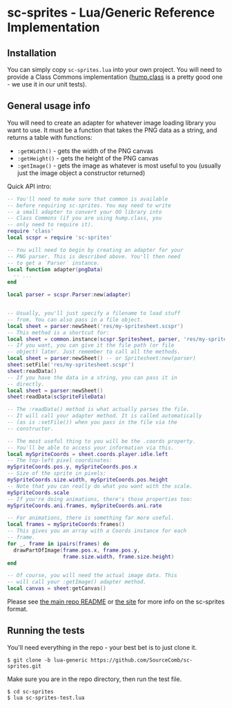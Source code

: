 # sc-sprites - Lua/Generic Reference Implementation


## Installation

You can simply copy `sc-sprites.lua` into your own project. You will need to
provide a Class Commons implementation ([hump.class] is a pretty good one - we
use it in our unit tests).

[hump.class]: https://github.com/vrld/hump/blob/master/class.lua


## General usage info

You will need to create an adapter for whatever image loading library you want
to use. It must be a function that takes the PNG data as a string, and returns
a table with functions:

- `:getWidth()` - gets the width of the PNG canvas
- `:getHeight()` - gets the height of the PNG canvas
- `:getImage()` - gets the image as whatever is most useful to you (usually
  just the image object a constructor returned)


Quick API intro:

```lua
-- You'll need to make sure that common is available
-- before requiring sc-sprites. You may need to write
-- a small adapter to convert your OO library into
-- Class Commons (if you are using hump.class, you
-- only need to require it).
require 'class'
local scspr = require 'sc-sprites'

-- You will need to begin by creating an adapter for your
-- PNG parser. This is described above. You'll then need
-- to get a `Parser` instance.
local function adapter(pngData)
  -- ...
end

local parser = scspr.Parser:new(adapter)


-- Usually, you'll just specify a filename to load stuff
-- from. You can also pass in a file object.
local sheet = parser:newSheet('res/my-spritesheet.scspr')
-- This method is a shortcut for:
local sheet = common.instance(scspr.Spritesheet, parser, 'res/my-spritesheet.scspr')
-- If you want, you can give it the file path (or file
-- object) later. Just remember to call all the methods.
local sheet = parser:newSheet() -- or Spritesheet:new(parser)
sheet:setFile('res/my-spritesheet.scspr')
sheet:readData()
-- If you have the data in a string, you can pass it in
-- directly.
local sheet = parser:newSheet()
sheet:readData(scSpriteFileData)

-- The :readData() method is what actually parses the file.
-- It will call your adapter method. It is called automatically
-- (as is :setFile()) when you pass in the file via the
-- constructor.

-- The most useful thing to you will be the .coords property.
-- You'll be able to access your information via this.
local mySpriteCoords = sheet.coords.player.idle.left
-- The top-left pixel coordinates:
mySpriteCoords.pos.y, mySpriteCoords.pos.x
-- Size of the sprite in pixels:
mySpriteCoords.size.width, mySpriteCoords.pos.height
-- Note that you can really do what you want with the scale.
mySpriteCoords.scale
-- If you're doing animations, there's those properties too:
mySpriteCoords.ani.frames, mySpriteCoords.ani.rate

-- For animations, there is something far more useful.
local frames = mySpriteCoords:frames()
-- This gives you an array with a Coords instance for each
-- frame.
for _, frame in ipairs(frames) do
  drawPartOfImage(frame.pos.x, frame.pos.y,
                  frame.size.width, frame.size.height)
end

-- Of course, you will need the actual image data. This
-- will call your :getImage() adapter method.
local canvas = sheet:getCanvas()
```

Please see [the main repo README](https://github.com/SourceComb/sc-sprites/blob/master/README.md)
or [the site](http://sourcecomb.github.io/sc-sprites/) for more info on the
sc-sprites format.


## Running the tests

You'll need everything in the repo - your best bet is to just clone it.

    $ git clone -b lua-generic https://github.com/SourceComb/sc-sprites.git

Make sure you are in the repo directory, then run the test file.

    $ cd sc-sprites
    $ lua sc-sprites-test.lua
